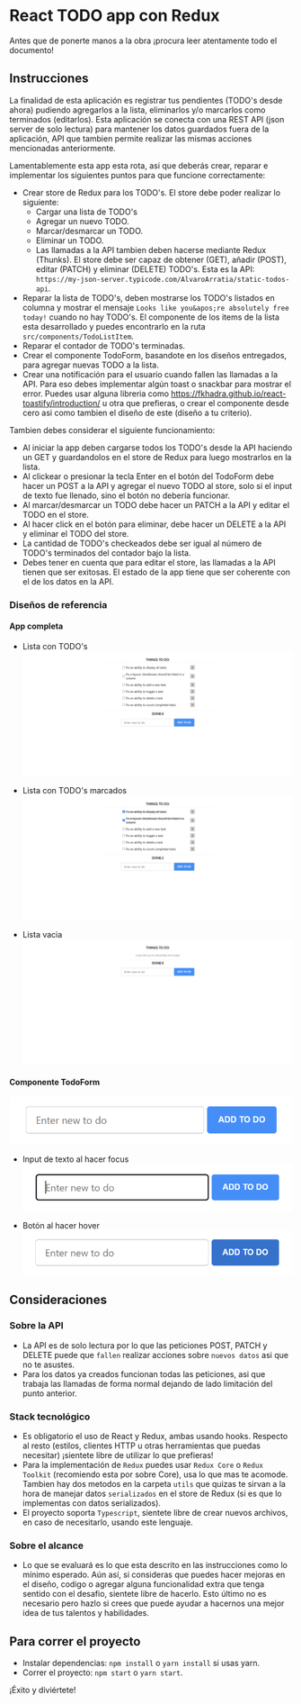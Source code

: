 # React TODO app con Redux

Antes que de ponerte manos a la obra ¡procura leer atentamente todo el documento!

## Instrucciones

La finalidad de esta aplicación es registrar tus pendientes (TODO's desde ahora) pudiendo agregarlos a la lista, eliminarlos y/o marcarlos como terminados (editarlos). Esta aplicación se conecta con una REST API (json server de solo lectura) para mantener los datos guardados fuera de la aplicación, API que tambien permite realizar las mismas acciones mencionadas anteriormente.

Lamentablemente esta app esta rota, asi que deberás crear, reparar e implementar los siguientes puntos para que funcione correctamente:

- Crear store de Redux para los TODO's. El store debe poder realizar lo siguiente:
  - Cargar una lista de TODO's
  - Agregar un nuevo TODO.
  - Marcar/desmarcar un TODO.
  - Eliminar un TODO.
  - Las llamadas a la API tambien deben hacerse mediante Redux (Thunks). El store debe ser capaz de obtener (GET), añadir (POST), editar (PATCH) y eliminar (DELETE) TODO's. Esta es la API: `https://my-json-server.typicode.com/AlvaroArratia/static-todos-api`.
- Reparar la lista de TODO's, deben mostrarse los TODO's listados en columna y mostrar el mensaje `Looks like you&apos;re absolutely free today!` cuando no hay TODO's. El componente de los items de la lista esta desarrollado y puedes encontrarlo en la ruta `src/components/TodoListItem`.
- Reparar el contador de TODO's terminadas.
- Crear el componente TodoForm, basandote en los diseños entregados, para agregar nuevas TODO a la lista.
- Crear una notificación para el usuario cuando fallen las llamadas a la API. Para eso debes implementar algún toast o snackbar para mostrar el error. Puedes usar alguna libreria como https://fkhadra.github.io/react-toastify/introduction/ u otra que prefieras, o crear el componente desde cero asi como tambien el diseño de este (diseño a tu criterio).

Tambien debes considerar el siguiente funcionamiento:

- Al iniciar la app deben cargarse todos los TODO's desde la API haciendo un GET y guardandolos en el store de Redux para luego mostrarlos en la lista.
- Al clickear o presionar la tecla Enter en el botón del TodoForm debe hacer un POST a la API y agregar el nuevo TODO al store, solo si el input de texto fue llenado, sino el botón no debería funcionar.
- Al marcar/desmarcar un TODO debe hacer un PATCH a la API y editar el TODO en el store.
- Al hacer click en el botón para eliminar, debe hacer un DELETE a la API y eliminar el TODO del store.
- La cantidad de TODO's checkeados debe ser igual al número de TODO's terminados del contador bajo la lista.
- Debes tener en cuenta que para editar el store, las llamadas a la API tienen que ser exitosas. El estado de la app tiene que ser coherente con el de los datos en la API.

### Diseños de referencia

#### App completa

- Lista con TODO's
  ![TodoList-full](https://github.com/AlvaroArratia/frontend-junior-challenge/blob/main/assets/TodoList-full.png)

- Lista con TODO's marcados
  ![TodoListItem-checked](https://github.com/AlvaroArratia/frontend-junior-challenge/blob/main/assets/TodoListItem-checked.png)

- Lista vacia
  ![TodoList-empty](https://github.com/AlvaroArratia/frontend-junior-challenge/blob/main/assets/TodoList-empty.png)

#### Componente TodoForm

![TodoForm](https://github.com/AlvaroArratia/frontend-junior-challenge/blob/main/assets/TodoForm.png)

- Input de texto al hacer focus
  ![TodoForm-input-hover](https://github.com/AlvaroArratia/frontend-junior-challenge/blob/main/assets/TodoForm-input-hover.png)

- Botón al hacer hover
  ![TodoForm-button-hover](https://github.com/AlvaroArratia/frontend-junior-challenge/blob/main/assets/TodoForm-button-hover.png)

## Consideraciones

### Sobre la API

- La API es de solo lectura por lo que las peticiones POST, PATCH y DELETE puede que `fallen` realizar acciones sobre `nuevos datos` asi que no te asustes.
- Para los datos ya creados funcionan todas las peticiones, asi que trabaja las llamadas de forma normal dejando de lado limitación del punto anterior.

### Stack tecnológico

- Es obligatorio el uso de React y Redux, ambas usando hooks. Respecto al resto (estilos, clientes HTTP u otras herramientas que puedas necesitar) ¡sientete libre de utilizar lo que prefieras!
- Para la implementación de `Redux` puedes usar `Redux Core` o `Redux Toolkit` (recomiendo esta por sobre Core), usa lo que mas te acomode. Tambien hay dos metodos en la carpeta `utils` que quizas te sirvan a la hora de manejar datos `serializados` en el store de Redux (si es que lo implementas con datos serializados).
- El proyecto soporta `Typescript`, sientete libre de crear nuevos archivos, en caso de necesitarlo, usando este lenguaje.

### Sobre el alcance

- Lo que se evaluará es lo que esta descrito en las instrucciones como lo mínimo esperado. Aún así, si consideras que puedes hacer mejoras en el diseño, codigo o agregar alguna funcionalidad extra que tenga sentido con el desafio, sientete libre de hacerlo. Esto último no es necesario pero hazlo si crees que puede ayudar a hacernos una mejor idea de tus talentos y habilidades.

## Para correr el proyecto

- Instalar dependencias: `npm install` o `yarn install` si usas yarn.
- Correr el proyecto: `npm start` o `yarn start`.

¡Éxito y diviértete!
